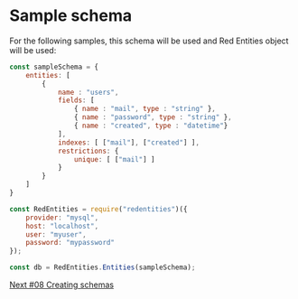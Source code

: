 # Sample schema

For the following samples, this schema will be used and Red Entities object will be used:

```js
const sampleSchema = {
    entities: [
        {
            name : "users",
            fields: [
                { name : "mail", type : "string" },
                { name : "password", type : "string" },
                { name : "created", type : "datetime"}
            ],
            indexes: [ ["mail"], ["created"] ],
            restrictions: {
                unique: [ ["mail"] ]
            }
        }
    ]
}

const RedEntities = require("redentities")({
    provider: "mysql",
    host: "localhost",
    user: "myuser",
    password: "mypassword"
});

const db = RedEntities.Entities(sampleSchema);
```

[Next #08 Creating schemas](/docs/08-schemascreation.md)